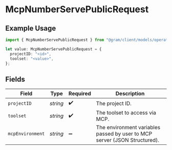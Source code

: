 # McpNumberServePublicRequest

## Example Usage

```typescript
import { McpNumberServePublicRequest } from "@gram/client/models/operations";

let value: McpNumberServePublicRequest = {
  projectID: "<id>",
  toolset: "<value>",
};
```

## Fields

| Field                                                                     | Type                                                                      | Required                                                                  | Description                                                               |
| ------------------------------------------------------------------------- | ------------------------------------------------------------------------- | ------------------------------------------------------------------------- | ------------------------------------------------------------------------- |
| `projectID`                                                               | *string*                                                                  | :heavy_check_mark:                                                        | The project ID.                                                           |
| `toolset`                                                                 | *string*                                                                  | :heavy_check_mark:                                                        | The toolset to access via MCP.                                            |
| `mcpEnvironment`                                                          | *string*                                                                  | :heavy_minus_sign:                                                        | The environment variables passed by user to MCP server (JSON Structured). |